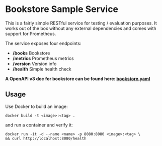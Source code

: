 # Bookstore Sample Service
This is a fairly simple RESTful service for testing / evaluation purposes. It works out of the box without any external dependencies and comes with support for Prometheus.

The service exposes four endpoints:

- **/books**    Bookstore
- **/metrics**  Prometheus metrics
- **/version**  Version info
- **/health**   Simple health check

**A OpenAPI v3 doc for bookstore can be found here: [bookstore.yaml](bookstore.yaml)**

## Usage
Use Docker to build an image:
```
docker build -t <image>:<tag> .
```
and run a container and verify it:
```
docker run -it -d --name <name> -p 8080:8080 <image>:<tag> \
&& curl http://localhost:8080/health
```